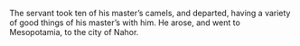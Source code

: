 The servant took ten of his master’s camels, and departed, having a variety of good things of his master’s with him. He arose, and went to Mesopotamia, to the city of Nahor.